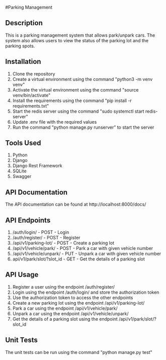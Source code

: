 #Parking Management

## Description

This is a parking management system that allows park/unpark cars. The system also allows users to view the status of the parking lot and the parking spots.

## Installation

1. Clone the repository
2. Create a virtual environment using the command "python3 -m venv venv"
3. Activate the virtual environment using the command "source venv/bin/activate"
4. Install the requirements using the command "pip install -r requirements.txt"
5. Start the redis server using the command "sudo systemctl start redis-server"
6. Update .env file with the required values
7. Run the command "python manage.py runserver" to start the server

## Tools Used

1. Python
2. Django
3. Django Rest Framework
4. SQLite
5. Swagger

## API Documentation

The API documentation can be found at http://localhost:8000/docs/

## API Endpoints

1. /auth/login/ - POST - Login
2. /auth/register/ - POST - Register
3. /api/v1/parking-lot/ - POST - Create a parking lot
4. /api/v1/vehicle/park/ - POST - Park a car with given vehicle number
5. /api/v1/vehicle/unpark/ - PUT - Unpark a car with given vehicle number
6. api/v1/park/slot/?slot_id - GET - Get the details of a parking slot

## API Usage

1. Register a user using the endpoint /auth/register/
2. Login using the endpoint /auth/login/ and store the authorization token
3. Use the authorization token to access the other endpoints
4. Create a new parking lot using the endpoint /api/v1/parking-lot/
5. Park a car using the endpoint /api/v1/vehicle/park/
6. Unpark a car using the endpoint /api/v1/vehicle/unpark/
7. Get the details of a parking slot using the endpoint /api/v1/park/slot/?slot_id

## Unit Tests

The unit tests can be run using the command "python manage.py test"
